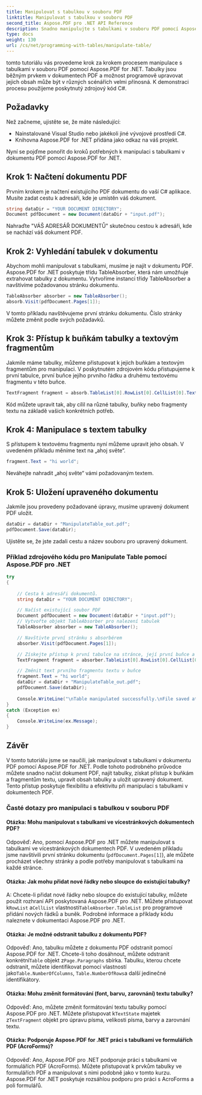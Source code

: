 ```yaml
---
title: Manipulovat s tabulkou v souboru PDF
linktitle: Manipulovat s tabulkou v souboru PDF
second_title: Aspose.PDF pro .NET API Reference
description: Snadno manipulujte s tabulkami v souboru PDF pomocí Aspose.PDF pro .NET.
type: docs
weight: 130
url: /cs/net/programming-with-tables/manipulate-table/
---
```

tomto tutoriálu vás provedeme krok za krokem procesem manipulace s tabulkami v souboru PDF pomocí Aspose.PDF for .NET. Tabulky jsou běžným prvkem v dokumentech PDF a možnost programově upravovat jejich obsah může být v různých scénářích velmi přínosná. K demonstraci procesu použijeme poskytnutý zdrojový kód C#.

## Požadavky

Než začneme, ujistěte se, že máte následující:

- Nainstalované Visual Studio nebo jakékoli jiné vývojové prostředí C#.
- Knihovna Aspose.PDF for .NET přidána jako odkaz na váš projekt.

Nyní se pojďme ponořit do kroků potřebných k manipulaci s tabulkami v dokumentu PDF pomocí Aspose.PDF for .NET.

## Krok 1: Načtení dokumentu PDF

Prvním krokem je načtení existujícího PDF dokumentu do vaší C# aplikace. Musíte zadat cestu k adresáři, kde je umístěn váš dokument.

```csharp
string dataDir = "YOUR DOCUMENT DIRECTORY";
Document pdfDocument = new Document(dataDir + "input.pdf");
```

Nahraďte "VÁŠ ADRESÁŘ DOKUMENTŮ" skutečnou cestou k adresáři, kde se nachází váš dokument PDF.

## Krok 2: Vyhledání tabulek v dokumentu

Abychom mohli manipulovat s tabulkami, musíme je najít v dokumentu PDF. Aspose.PDF for .NET poskytuje třídu TableAbsorber, která nám umožňuje extrahovat tabulky z dokumentu. Vytvoříme instanci třídy TableAbsorber a navštívíme požadovanou stránku dokumentu.

```csharp
TableAbsorber absorber = new TableAbsorber();
absorb.Visit(pdfDocument.Pages[1]);
```

V tomto příkladu navštěvujeme první stránku dokumentu. Číslo stránky můžete změnit podle svých požadavků.

## Krok 3: Přístup k buňkám tabulky a textovým fragmentům

Jakmile máme tabulky, můžeme přistupovat k jejich buňkám a textovým fragmentům pro manipulaci. V poskytnutém zdrojovém kódu přistupujeme k první tabulce, první buňce jejího prvního řádku a druhému textovému fragmentu v této buňce.

```csharp
TextFragment fragment = absorb.TableList[0].RowList[0].CellList[0].TextFragments[1];
```

Kód můžete upravit tak, aby cílil na různé tabulky, buňky nebo fragmenty textu na základě vašich konkrétních potřeb.

## Krok 4: Manipulace s textem tabulky

S přístupem k textovému fragmentu nyní můžeme upravit jeho obsah. V uvedeném příkladu měníme text na „ahoj světe“.

```csharp
fragment.Text = "hi world";
```

Neváhejte nahradit „ahoj světe“ vámi požadovaným textem.

## Krok 5: Uložení upraveného dokumentu

Jakmile jsou provedeny požadované úpravy, musíme upravený dokument PDF uložit.

```csharp
dataDir = dataDir + "ManipulateTable_out.pdf";
pdfDocument.Save(dataDir);
```

Ujistěte se, že jste zadali cestu a název souboru pro upravený dokument.


### Příklad zdrojového kódu pro Manipulate Table pomocí Aspose.PDF pro .NET

```csharp
try
{
	
	// Cesta k adresáři dokumentů.
	string dataDir = "YOUR DOCUMENT DIRECTORY";

	// Načíst existující soubor PDF
	Document pdfDocument = new Document(dataDir + "input.pdf");
	// Vytvořte objekt TableAbsorber pro nalezení tabulek
	TableAbsorber absorber = new TableAbsorber();

	// Navštivte první stránku s absorbérem
	absorber.Visit(pdfDocument.Pages[1]);

	// Získejte přístup k první tabulce na stránce, její první buňce a fragmentům textu v ní
	TextFragment fragment = absorber.TableList[0].RowList[0].CellList[0].TextFragments[1];

	// Změnit text prvního fragmentu textu v buňce
	fragment.Text = "hi world";
	dataDir = dataDir + "ManipulateTable_out.pdf";
	pdfDocument.Save(dataDir);
	
	Console.WriteLine("\nTable manipulated successfully.\nFile saved at " + dataDir);
}
catch (Exception ex)
{
	Console.WriteLine(ex.Message);
}
```

## Závěr

V tomto tutoriálu jsme se naučili, jak manipulovat s tabulkami v dokumentu PDF pomocí Aspose.PDF for .NET. Podle tohoto podrobného průvodce můžete snadno načíst dokument PDF, najít tabulky, získat přístup k buňkám a fragmentům textu, upravit obsah tabulky a uložit upravený dokument. Tento přístup poskytuje flexibilitu a efektivitu při manipulaci s tabulkami v dokumentech PDF.

### Časté dotazy pro manipulaci s tabulkou v souboru PDF

#### Otázka: Mohu manipulovat s tabulkami ve vícestránkových dokumentech PDF?

Odpověď: Ano, pomocí Aspose.PDF pro .NET můžete manipulovat s tabulkami ve vícestránkových dokumentech PDF. V uvedeném příkladu jsme navštívili první stránku dokumentu (`pdfDocument.Pages[1]`), ale můžete procházet všechny stránky a podle potřeby manipulovat s tabulkami na každé stránce.

#### Otázka: Jak mohu přidat nové řádky nebo sloupce do existující tabulky?

 A: Chcete-li přidat nové řádky nebo sloupce do existující tabulky, můžete použít rozhraní API poskytovaná Aspose.PDF pro .NET. Můžete přistupovat k`RowList` a`CellList` vlastnosti`TableAbsorber.TableList` pro programové přidání nových řádků a buněk. Podrobné informace a příklady kódu naleznete v dokumentaci Aspose.PDF pro .NET.

#### Otázka: Je možné odstranit tabulku z dokumentu PDF?

 Odpověď: Ano, tabulku můžete z dokumentu PDF odstranit pomocí Aspose.PDF for .NET. Chcete-li toho dosáhnout, můžete odstranit konkrétní`Table` objekt z`Page.Paragraphs` sbírka. Tabulku, kterou chcete odstranit, můžete identifikovat pomocí vlastností jako`Table.NumberOfColumns`, `Table.NumberOfRows`a další jedinečné identifikátory.

#### Otázka: Mohu změnit formátování (font, barvu, zarovnání) textu tabulky?

 Odpověď: Ano, můžete změnit formátování textu tabulky pomocí Aspose.PDF pro .NET. Můžete přistupovat k`TextState` majetek z`TextFragment` objekt pro úpravu písma, velikosti písma, barvy a zarovnání textu.

#### Otázka: Podporuje Aspose.PDF for .NET práci s tabulkami ve formulářích PDF (AcroForms)?

Odpověď: Ano, Aspose.PDF pro .NET podporuje práci s tabulkami ve formulářích PDF (AcroForms). Můžete přistupovat k prvkům tabulky ve formulářích PDF a manipulovat s nimi podobně jako v tomto kurzu. Aspose.PDF for .NET poskytuje rozsáhlou podporu pro práci s AcroForms a poli formulářů.